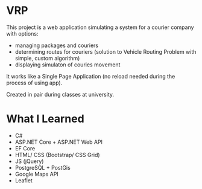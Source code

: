 # VRP

This project is a web application simulating a system for a courier company with options:

* managing packages and couriers
* determining routes for couriers (solution to Vehicle Routing Problem with simple, custom algorithm)
* displaying simulaton of couries movement

It works like a Single Page Application (no reload needed during the process of using app).

Created in pair during classes at university.

# What I Learned

* C#
* ASP.NET Core + ASP.NET Web API
* EF Core
* HTML/ CSS (Bootstrap/ CSS Grid)
* JS (jQuery)
* PostgreSQL + PostGis
* Google Maps API
* Leaflet
